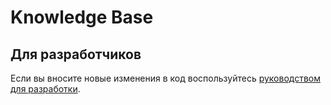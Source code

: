 # Knowledge Base

## Для разработчиков

Если вы вносите новые изменения в код воспользуйтесь [руководством для разработки](./docs/DEVELOPMENT.md).
